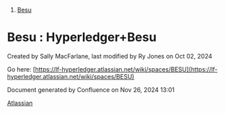 1. [Besu](index.html)

# Besu : Hyperledger+Besu

Created by Sally MacFarlane, last modified by Ry Jones on Oct 02, 2024

Go here: [https://lf-hyperledger.atlassian.net/wiki/spaces/BESU](https://lf-hyperledger.atlassian.net/wiki/spaces/BESU)

Document generated by Confluence on Nov 26, 2024 13:01

[Atlassian](http://www.atlassian.com/)
